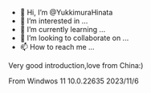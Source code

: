 - 👋 Hi, I’m @YukkimuraHinata
- 👀 I’m interested in ...
- 🌱 I’m currently learning ...
- 💞️ I’m looking to collaborate on ...
- 📫 How to reach me ...

<!---
YukkimuraHinata/YukkimuraHinata is a ✨ special ✨ repository because its `README.md` (this file) appears on your GitHub profile.
You can click the Preview link to take a look at your changes.
--->

Very good introduction,love from China:)

From Windwos 11 10.0.22635
2023/11/6
